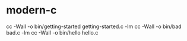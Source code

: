 # modern-c

cc -Wall -o bin/getting-started getting-started.c -lm
cc -Wall -o bin/bad bad.c -lm
cc -Wall -o bin/hello hello.c
